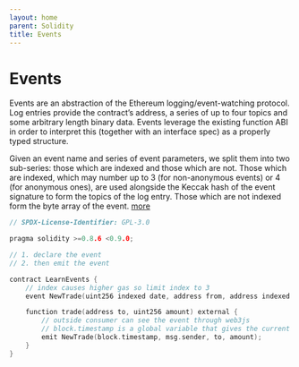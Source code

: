 ```yaml
---
layout: home
parent: Solidity
title: Events
---
```


# Events
Events are an abstraction of the Ethereum logging/event-watching protocol. Log entries provide the contract’s address, a series of up to four topics and some arbitrary length binary data. Events leverage the existing function ABI in order to interpret this (together with an interface spec) as a properly typed structure.

Given an event name and series of event parameters, we split them into two sub-series: those which are indexed and those which are not. Those which are indexed, which may number up to 3 (for non-anonymous events) or 4 (for anonymous ones), are used alongside the Keccak hash of the event signature to form the topics of the log entry. Those which are not indexed form the byte array of the event.
[more](https://docs.soliditylang.org/en/v0.8.19/abi-spec.html#events)

```c++
// SPDX-License-Identifier: GPL-3.0

pragma solidity >=0.8.6 <0.9.0;

// 1. declare the event
// 2. then emit the event

contract LearnEvents {
    // index causes higher gas so limit index to 3
    event NewTrade(uint256 indexed date, address from, address indexed to, uint256 indexed amount);

    function trade(address to, uint256 amount) external {
        // outside consumer can see the event through web3js
        // block.timestamp is a global variable that gives the current timestamp
        emit NewTrade(block.timestamp, msg.sender, to, amount);
    }
}
```